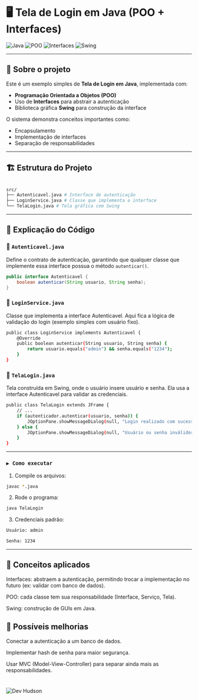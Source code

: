 # 🖥️ Tela de Login em Java (POO + Interfaces)

![Java](https://img.shields.io/badge/Java-ED8B00?style=for-the-badge&logo=openjdk&logoColor=white)
![POO](https://img.shields.io/badge/Paradigma-POO-blue?style=for-the-badge)
![Interfaces](https://img.shields.io/badge/Interfaces-OOP-green?style=for-the-badge)
![Swing](https://img.shields.io/badge/Java-Swing-orange?style=for-the-badge)

---

## 📌 Sobre o projeto
Este é um exemplo simples de **Tela de Login em Java**, implementada com:
- **Programação Orientada a Objetos (POO)**  
- Uso de **Interfaces** para abstrair a autenticação  
- Biblioteca gráfica **Swing** para construção da interface  

O sistema demonstra conceitos importantes como:
- Encapsulamento  
- Implementação de interfaces  
- Separação de responsabilidades  

---

## 🏗️ Estrutura do Projeto
```bash

src/
├── Autenticavel.java # Interface de autenticação
├── LoginService.java # Classe que implementa a interface
└── TelaLogin.java # Tela gráfica com Swing
```

---

## 📖 Explicação do Código

### 🔹 `Autenticavel.java`
Define o contrato de autenticação, garantindo que qualquer classe que implemente essa interface possua o método `autenticar()`.

```java
public interface Autenticavel {
    boolean autenticar(String usuario, String senha);
}
```
### 🔹 `LoginService.java`

Classe que implementa a interface Autenticavel.
Aqui fica a lógica de validação do login (exemplo simples com usuário fixo).
```bash
public class LoginService implements Autenticavel {
    @Override
    public boolean autenticar(String usuario, String senha) {
        return usuario.equals("admin") && senha.equals("1234");
    }
}
```

### 🔹 `TelaLogin.java`

Tela construída em Swing, onde o usuário insere usuário e senha.
Ela usa a interface Autenticavel para validar as credenciais.

```bash
public class TelaLogin extends JFrame {
    // ...
    if (autenticador.autenticar(usuario, senha)) {
        JOptionPane.showMessageDialog(null, "Login realizado com sucesso!");
    } else {
        JOptionPane.showMessageDialog(null, "Usuário ou senha inválidos!");
    }
}
```
----
### `▶️ Como executar`

1. Compile os arquivos:
```bash
javac *.java
```
2. Rode o programa:
```bash
java TelaLogin
```
3. Credenciais padrão:
```bash
Usuário: admin

Senha: 1234
```

---
## 🎯 Conceitos aplicados

Interfaces: abstraem a autenticação, permitindo trocar a implementação no futuro (ex: validar com banco de dados).

POO: cada classe tem sua responsabilidade (Interface, Serviço, Tela).

Swing: construção de GUIs em Java.

## 🚀 Possíveis melhorias

Conectar a autenticação a um banco de dados.

Implementar hash de senha para maior segurança.

Usar MVC (Model-View-Controller) para separar ainda mais as responsabilidades.

#

![Dev Hudson](https://img.shields.io/badge/Dev-Hudson-blue?style=for-the-badge&logo=github)
